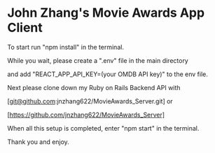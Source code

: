 # John Zhang's Movie Awards App Client

To start run "npm install" in the terminal.

While you wait, please create a ".env" file in the main directory

and add "REACT_APP_API_KEY=(your OMDB API key)" to the env file.


Next please clone down my Ruby on Rails Backend API with

[git@github.com:jnzhang622/MovieAwards_Server.git] or

[https://github.com/jnzhang622/MovieAwards_Server]


When all this setup is completed, enter "npm start" in the terminal.

Thank you and enjoy.